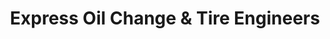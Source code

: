 ---
title: "Express Oil Change & Tire Engineers"
url: /alpharetta/express-oil-change-and-tire-engineers-crabapple-road/
shop: tyres
---
